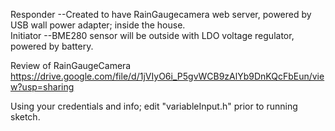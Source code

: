 Responder --Created to have RainGaugecamera web server, powered by USB wall power adapter; inside the house.  
Initiator --BME280 sensor will be outside with LDO voltage regulator, powered by battery.

Review of RainGaugeCamera  https://drive.google.com/file/d/1jVIyO6i_P5gvWCB9zAlYb9DnKQcFbEun/view?usp=sharing 

Using your credentials and info; edit "variableInput.h" prior to running sketch.
